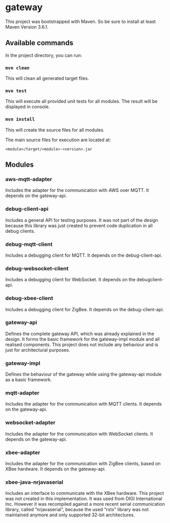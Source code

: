 # gateway

This project was bootstrapped with Maven. So be sure to install at least Maven Version 3.6.1.

## Available commands

In the project directory, you can run:

### `mvn clean`

This will clean all generated target files.

### `mvn test`

This will execute all provided unit tests for all modules.
The result will be displayed in console.

### `mvn install`

This will create the source files for all modules.

The main source files for execution are located at:

`<module>/target/<module>-<version>.jar`

## Modules

### aws-mqtt-adapter

Includes the adapter for the communication with AWS over MQTT. It depends on the gateway-api.

### debug-client-api

Includes a general API for testing purposes. It was not part of the design because this library was just created to prevent code duplication in all debug clients.

### debug-mqtt-client

Includes a debugging client for MQTT. It depends on the debug-client-api.

### debug-websocket-client

Includes a debugging client for WebSocket. It depends on the debugclient-api.

### debug-xbee-client

Includes a debugging client for ZigBee. It depends on the debug-client-api.

### gateway-api

Defines the complete gateway API, which was already explained in the design. It forms the basic framework for the gateway-impl module and all realised components. This project does not include any behaviour and is just for architectural purposes.

### gateway-impl

Defines the behaviour of the gateway while using the gateway-api module as a basic framework.

### mqtt-adapter

Includes the adapter for the communication with MQTT clients. It depends on the gateway-api.

### websocket-adapter

Includes the adapter for the communication with WebSocket clients. It depends on the gateway-api.

### xbee-adapter

Includes the adapter for the communication with ZigBee clients, based on XBee hardware. It depends on the gateway-api.

### xbee-java-nrjavaserial

Includes an interface to communicate with the XBee hardware. This project was not created in this implementation. It was used from DIGI International Inc. However it was recompiled against a more recent serial communication library, called “nrjavaserial”, because the used “rxtx” library was not maintained anymore and only supported 32-bit architectures.





